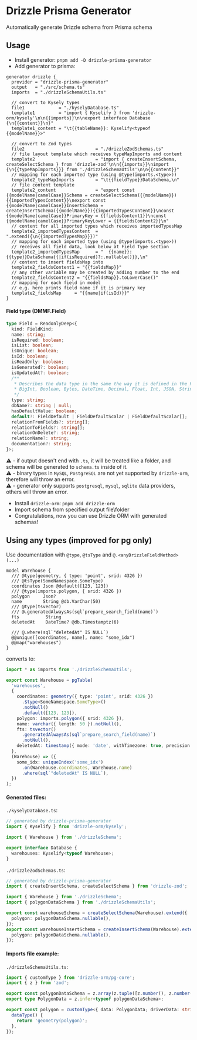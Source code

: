 # Drizzle Prisma Generator

Automatically generate Drizzle schema from Prisma schema

## Usage

- Install generator: `pnpm add -D drizzle-prisma-generator`
- Add generator to prisma:

```Prisma
generator drizzle {
  provider = "drizzle-prisma-generator"
  output   = "./src/schema.ts"
  imports  = "./drizzleSchemaUtils.ts"

  // convert to Kysely types
  file1             = "./kyselyDatabase.ts"
  template1         = "import { Kyselify } from 'drizzle-orm/kysely'\n\n{{imports}}\n\nexport interface Database {\n{{content}}\n}"
  template1_content = "\t{{tableName}}: Kyselify<typeof {{modelName}}>"

  // convert to Zod types
  file2                           = "./drizzleZodSchemas.ts"
  // file layout template which receives typeMapImports and content
  template2                       = "import { createInsertSchema, createSelectSchema } from 'drizzle-zod'\n\n{{imports}}\nimport {\n{{typeMapImports}}} from './drizzleSchemaUtils'\n\n{{content}}"
  // mapping for each imported type (using @type(imports.<type>))
  template2_typeMapImports        = "\t{{fieldType}}DataSchema,\n"
  // file content template
  template2_content               = "export const {{modelName|camelCase}}Schema = createSelectSchema({{modelName}}){{importedTypesContent}}\nexport const {{modelName|camelCase}}InsertSchema = createInsertSchema({{modelName}}){{importedTypesContent}}\nconst {{modelName|camelCase}}PrimaryKey = {{fieldsContent1}}\nconst {{modelName|camelCase}}PrimaryKeyLower = {{fieldsContent2}}\n"
  // content for all imported types which receives importedTypesMap
  template2_importedTypesContent  = ".extend({\n{{importedTypesMap}}})"
  // mapping for each imported type (using @type(imports.<type>))
  // receives all field data, look below at Field Type section
  template2_importedTypesMap      = "  {{name}}: {{type}}DataSchema{{|if(isRequired)?:.nullable()}},\n"
  // content to insert fieldsMap into
  template2_fieldsContent1 = "{{fieldsMap}}"
  // any other variable may be created by adding number to the end
  template2_fieldsContent2 = "{{fieldsMap}}.toLowerCase()"
  // mapping for each field in model
  // e.g. here prints field name if it is primary key
  template2_fieldsMap     = "{{name|if(isId)}}"
}
```

#### Field type (DMMF.Field)

```ts
type Field = ReadonlyDeep<{
  kind: FieldKind;
  name: string;
  isRequired: boolean;
  isList: boolean;
  isUnique: boolean;
  isId: boolean;
  isReadOnly: boolean;
  isGenerated?: boolean;
  isUpdatedAt?: boolean;
  /**
   * Describes the data type in the same the way it is defined in the Prisma schema:
   * BigInt, Boolean, Bytes, DateTime, Decimal, Float, Int, JSON, String, $ModelName
   */
  type: string;
  dbName?: string | null;
  hasDefaultValue: boolean;
  default?: FieldDefault | FieldDefaultScalar | FieldDefaultScalar[];
  relationFromFields?: string[];
  relationToFields?: string[];
  relationOnDelete?: string;
  relationName?: string;
  documentation?: string;
}>;
```

:warning: - if output doesn't end with `.ts`, it will be treated like a folder, and schema will be generated to `schema.ts` inside of it.  
:warning: - binary types in `MySQL`, `PostgreSQL` are not yet supported by `drizzle-orm`, therefore will throw an error.  
:warning: - generator only supports `postgresql`, `mysql`, `sqlite` data providers, others will throw an error.

- Install `drizzle-orm`: `pnpm add drizzle-orm`
- Import schema from specified output file\folder
- Congratulations, now you can use Drizzle ORM with generated schemas!

## Using any types (improved for pg only)

Use documentation with `@type`, `@tsType` and `@.<anyDrizzleFieldMethod>(...)`

```prisma
model Warehouse {
  /// @type(geometry, { type: 'point', srid: 4326 })
  /// @tsType(SomeNamespace.SomeType)
  coordinates Json @default([123, 123])
  /// @type(imports.polygon, { srid: 4326 })
  polygon     Json?
  name        String @db.VarChar(50)
  /// @type(tsvector)
  /// @.generatedAlwaysAs(sql`prepare_search_field(name)`)
  fts          String
  deletedAt    DateTime? @db.Timestamptz(6)

  /// @.where(sql`"deletedAt" IS NULL`)
  @@unique([coordinates, name], name: "some_idx")
  @@map("warehouses")
}
```

converts to:

```ts
import * as imports from './drizzleSchemaUtils';

export const Warehouse = pgTable(
  'warehouses',
  {
    coordinates: geometry({ type: 'point', srid: 4326 })
      .$type<SomeNamespace.SomeType>()
      .notNull()
      .default([123, 123]),
    polygon: imports.polygon({ srid: 4326 }),
    name: varchar({ length: 50 }).notNull(),
    fts: tsvector()
      .generatedAlwaysAs(sql`prepare_search_field(name)`)
      .notNull(),
    deletedAt: timestamp({ mode: 'date', withTimezone: true, precision: 6 }),
  },
  (Warehouse) => ({
    some_idx: uniqueIndex('some_idx')
      .on(Warehouse.coordinates, Warehouse.name)
      .where(sql`"deletedAt" IS NULL`),
  })
);
```

#### Generated files:

`./kyselyDatabase.ts`:

```ts
// generated by drizzle-prisma-generator
import { Kyselify } from 'drizzle-orm/kysely';

import { Warehouse } from './drizzleSchema';

export interface Database {
  warehouses: Kyselify<typeof Warehouse>;
}
```

`./drizzleZodSchemas.ts`:

```ts
// generated by drizzle-prisma-generator
import { createInsertSchema, createSelectSchema } from 'drizzle-zod';

import { Warehouse } from './drizzleSchema';
import { polygonDataSchema } from './drizzleSchemaUtils';

export const warehouseSchema = createSelectSchema(Warehouse).extend({
  polygon: polygonDataSchema.nullable(),
});
export const warehouseInsertSchema = createInsertSchema(Warehouse).extend({
  polygon: polygonDataSchema.nullable(),
});
```

#### Imports file example:

`./drizzleSchemaUtils.ts`:

```ts
import { customType } from 'drizzle-orm/pg-core';
import { z } from 'zod';

export const polygonDataSchema = z.array(z.tuple([z.number(), z.number()]));
export type PolygonData = z.infer<typeof polygonDataSchema>;

export const polygon = customType<{ data: PolygonData; driverData: string }>({
  dataType() {
    return 'geometry(polygon)';
  },
});
```
